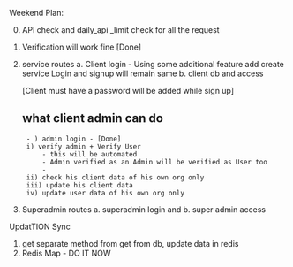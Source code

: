 Weekend Plan: 

0. API check and daily_api _limit check for all the request
1. Verification will work fine [Done]
2. service routes
    a. Client login - Using some additional feature add create service
        Login and signup will remain same
    b. client db and access

    [Client must have a password will be added while sign up]
    ## what client admin can do 
        - ) admin login - [Done] 
        i) verify admin + Verify User
            - this will be automated
            - Admin verified as an Admin will be verified as User too
            - 
        ii) check his client data of his own org only
        iii) update his client data 
        iv) update user data of his own org only



3. Superadmin routes
    a. superadmin login and
    b. super admin access 


UpdatTION Sync
1. get separate method from get from db, update data in redis
2. Redis Map - DO IT NOW